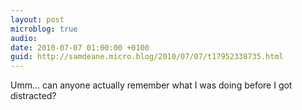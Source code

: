 ```yaml
---
layout: post
microblog: true
audio: 
date: 2010-07-07 01:00:00 +0100
guid: http://samdeane.micro.blog/2010/07/07/t17952338735.html
---
```

Umm... can anyone actually remember what I was doing before I got distracted?
